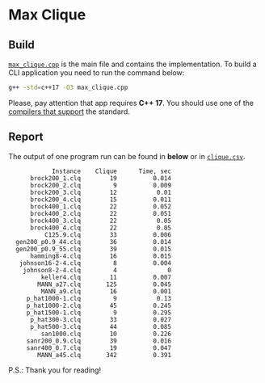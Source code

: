 # Max Clique

## Build

[`max_clique.cpp`](./max_clique.cpp) is the main file and contains the implementation. To build a CLI application you need to run the command below:

```bash
g++ -std=c++17 -O3 max_clique.cpp
```

Please, pay attention that app requires **C++ 17**. You should use one of the [compilers that support](https://en.cppreference.com/w/cpp/compiler_support/17) the standard.

## Report

The output of one program run can be found in **below** or in [`clique.csv`](./clique.csv).

```text
            Instance    Clique      Time, sec
      brock200_1.clq        19          0.014
      brock200_2.clq         9          0.009
      brock200_3.clq        12           0.01
      brock200_4.clq        15          0.011
      brock400_1.clq        22          0.052
      brock400_2.clq        22          0.051
      brock400_3.clq        22           0.05
      brock400_4.clq        22           0.05
          C125.9.clq        33          0.006
  gen200_p0.9_44.clq        36          0.014
  gen200_p0.9_55.clq        39          0.015
      hamming8-4.clq        16          0.015
   johnson16-2-4.clq         8          0.004
    johnson8-2-4.clq         4              0
         keller4.clq        11          0.007
        MANN_a27.clq       125          0.045
         MANN_a9.clq        16          0.001
     p_hat1000-1.clq         9           0.13
     p_hat1000-2.clq        45          0.245
     p_hat1500-1.clq         9          0.295
      p_hat300-3.clq        33          0.027
      p_hat500-3.clq        44          0.085
         san1000.clq        10          0.226
     sanr200_0.9.clq        39          0.016
     sanr400_0.7.clq        19          0.047
        MANN_a45.clq       342          0.391
```

P.S.: Thank you for reading!
